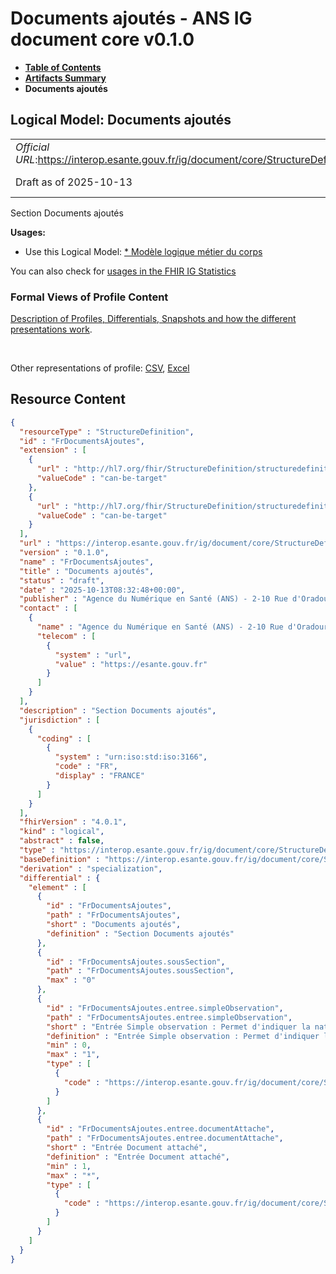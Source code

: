 # Documents ajoutés - ANS IG document core v0.1.0

* [**Table of Contents**](toc.md)
* [**Artifacts Summary**](artifacts.md)
* **Documents ajoutés**

## Logical Model: Documents ajoutés 

| | |
| :--- | :--- |
| *Official URL*:https://interop.esante.gouv.fr/ig/document/core/StructureDefinition/FrDocumentsAjoutes | *Version*:0.1.0 |
| Draft as of 2025-10-13 | *Computable Name*:FrDocumentsAjoutes |

 
Section Documents ajoutés 

**Usages:**

* Use this Logical Model: [* Modèle logique métier du corps](StructureDefinition-CorpsDocument.md)

You can also check for [usages in the FHIR IG Statistics](https://packages2.fhir.org/xig/ans.document.fr.core|current/StructureDefinition/FrDocumentsAjoutes)

### Formal Views of Profile Content

 [Description of Profiles, Differentials, Snapshots and how the different presentations work](http://build.fhir.org/ig/FHIR/ig-guidance/readingIgs.html#structure-definitions). 

 

Other representations of profile: [CSV](StructureDefinition-FrDocumentsAjoutes.csv), [Excel](StructureDefinition-FrDocumentsAjoutes.xlsx) 



## Resource Content

```json
{
  "resourceType" : "StructureDefinition",
  "id" : "FrDocumentsAjoutes",
  "extension" : [
    {
      "url" : "http://hl7.org/fhir/StructureDefinition/structuredefinition-type-characteristics",
      "valueCode" : "can-be-target"
    },
    {
      "url" : "http://hl7.org/fhir/StructureDefinition/structuredefinition-type-characteristics",
      "valueCode" : "can-be-target"
    }
  ],
  "url" : "https://interop.esante.gouv.fr/ig/document/core/StructureDefinition/FrDocumentsAjoutes",
  "version" : "0.1.0",
  "name" : "FrDocumentsAjoutes",
  "title" : "Documents ajoutés",
  "status" : "draft",
  "date" : "2025-10-13T08:32:48+00:00",
  "publisher" : "Agence du Numérique en Santé (ANS) - 2-10 Rue d'Oradour-sur-Glane, 75015 Paris",
  "contact" : [
    {
      "name" : "Agence du Numérique en Santé (ANS) - 2-10 Rue d'Oradour-sur-Glane, 75015 Paris",
      "telecom" : [
        {
          "system" : "url",
          "value" : "https://esante.gouv.fr"
        }
      ]
    }
  ],
  "description" : "Section Documents ajoutés",
  "jurisdiction" : [
    {
      "coding" : [
        {
          "system" : "urn:iso:std:iso:3166",
          "code" : "FR",
          "display" : "FRANCE"
        }
      ]
    }
  ],
  "fhirVersion" : "4.0.1",
  "kind" : "logical",
  "abstract" : false,
  "type" : "https://interop.esante.gouv.fr/ig/document/core/StructureDefinition/FrDocumentsAjoutes",
  "baseDefinition" : "https://interop.esante.gouv.fr/ig/document/core/StructureDefinition/Section",
  "derivation" : "specialization",
  "differential" : {
    "element" : [
      {
        "id" : "FrDocumentsAjoutes",
        "path" : "FrDocumentsAjoutes",
        "short" : "Documents ajoutés",
        "definition" : "Section Documents ajoutés"
      },
      {
        "id" : "FrDocumentsAjoutes.sousSection",
        "path" : "FrDocumentsAjoutes.sousSection",
        "max" : "0"
      },
      {
        "id" : "FrDocumentsAjoutes.entree.simpleObservation",
        "path" : "FrDocumentsAjoutes.entree.simpleObservation",
        "short" : "Entrée Simple observation : Permet d'indiquer la nature des documents ajoutés",
        "definition" : "Entrée Simple observation : Permet d'indiquer la nature des documents ajoutés",
        "min" : 0,
        "max" : "1",
        "type" : [
          {
            "code" : "https://interop.esante.gouv.fr/ig/document/core/StructureDefinition/FrObservation"
          }
        ]
      },
      {
        "id" : "FrDocumentsAjoutes.entree.documentAttache",
        "path" : "FrDocumentsAjoutes.entree.documentAttache",
        "short" : "Entrée Document attaché",
        "definition" : "Entrée Document attaché",
        "min" : 1,
        "max" : "*",
        "type" : [
          {
            "code" : "https://interop.esante.gouv.fr/ig/document/core/StructureDefinition/FrDocumentAttache"
          }
        ]
      }
    ]
  }
}

```
